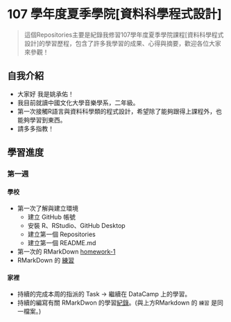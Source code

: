 ﻿# 107 學年度夏季學院[資料科學程式設計]
> 這個Repositories主要是紀錄我修習107學年度夏季學院課程[資料科學程式設計]的學習歷程，包含了許多我學習的成果、心得與摘要，歡迎各位大家來參觀！
## 自我介紹
* 大家好 我是姚承佑！
* 我目前就讀中國文化大學音樂學系，二年級。
* 第一次接觸R語言與資料科學類的程式設計，希望除了能夠跟得上課程外，也能夠學習到東西。
* 請多多指教！
## 學習進度
### 第一週
#### 學校
* 第一次了解與建立環境
    * 建立 GitHub 帳號
    * 安裝 R、RStudio、GitHub Desktop
    * 建立第一個 Repositories
    * 建立第一個 README.md
* 第一次的 RMarkDown [homework-1](https://pccuyao.github.io/CSX_RProject_Summer_2018/week1/hw1.html)
* RMarkDown 的 [練習](https://pccuyao.github.io/CSX_RProject_Summer_2018/week1/RMARK_EXER.html)
#### 家裡
* 持續的完成本周的指派的 Task -> 繼續在 DataCamp 上的學習。
* 持續的編寫有關 RMarkDwon 的學習[紀錄](https://pccuyao.github.io/CSX_RProject_Summer_2018/week1/RMARK_EXER.html)。(與上方RMarkdown 的 `練習` 是同一檔案。)